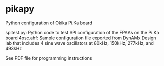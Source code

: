 # pikapy
Python configuration of Okika Pi.Ka board

spitest.py: Python code to test SPI configuration of the FPAAs on the Pi.Ka board
4osc.ahf: Sample configuration file exported from DynAMx Design lab that includes 4 sine wave oscillators at 80kHz, 150kHz, 277kHz, and 493kHz

See PDF file for programming instructions
